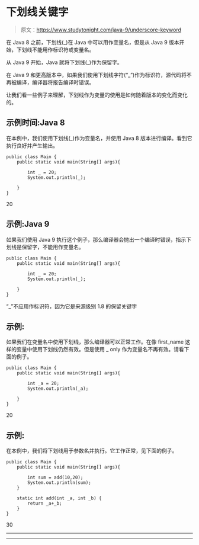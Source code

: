 # 下划线关键字

> 原文：<https://www.studytonight.com/java-9/underscore-keyword>

在 Java 8 之前，下划线(_)在 Java 中可以用作变量名，但是从 Java 9 版本开始，下划线不能用作标识符或变量名。

从 Java 9 开始，Java 就将下划线(_)作为保留字。

在 Java 9 和更高版本中，如果我们使用下划线字符(“_”)作为标识符，源代码将不再被编译，编译器将报告编译时错误。

让我们看一些例子来理解，下划线作为变量的使用是如何随着版本的变化而变化的。

## 示例时间:Java 8

在本例中，我们使用下划线(_)作为变量名，并使用 Java 8 版本进行编译。看到它执行良好并产生输出。

```
public class Main { 
	public static void main(String[] args){

		int _ = 20;
		System.out.println(_);

	}
}
```

20

## 示例:Java 9

如果我们使用 Java 9 执行这个例子，那么编译器会抛出一个编译时错误，指示下划线是保留字，不能用作变量名。

```
public class Main { 
	public static void main(String[] args){

		int _ = 20;
		System.out.println(_);

	}
}
```

“_”不应用作标识符，因为它是来源级别 1.8 的保留关键字

## 示例:

如果我们在变量名中使用下划线，那么编译器可以正常工作。在像 first_name 这样的变量中使用下划线仍然有效。但是使用 _ only 作为变量名不再有效。请看下面的例子。

```
public class Main { 
	public static void main(String[] args){

		int _a = 20;
		System.out.println(_a);

	}
} 
```

20

## 示例:

在本例中，我们将下划线用于参数名并执行。它工作正常，见下面的例子。

```
public class Main {  
	public static void main(String[] args){

		int sum = add(10,20);
		System.out.println(sum);
	}   

	static int add(int _a, int _b) {
		return _a+_b;
	}
}
```

30

* * *

* * *